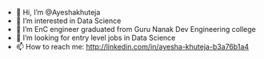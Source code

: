 - 👋 Hi, I’m @Ayeshakhuteja
- 👀 I’m interested in Data Science 
- 🌱 I’m EnC engineer graduated from Guru Nanak Dev Engineering college 
- 💞️ I’m looking for entry level jobs in Data Science 
- 📫 How to reach me: http://linkedin.com/in/ayesha-khuteja-b3a76b1a4

<!---
Ayeshakhuteja/Ayeshakhuteja is a ✨ special ✨ repository because its `README.md` (this file) appears on your GitHub profile.
You can click the Preview link to take a look at your changes.
--->
